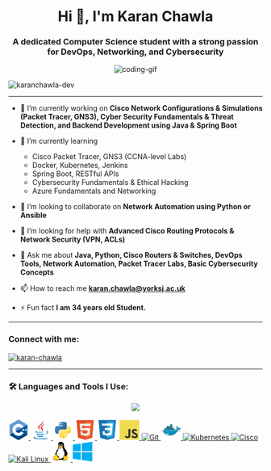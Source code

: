 <h1 align="center">Hi 👋, I'm Karan Chawla</h1>
<h3 align="center">A dedicated Computer Science student with a strong passion for DevOps, Networking, and Cybersecurity</h3>

<p align="center">
  <img src="https://media.giphy.com/media/qgQUggAC3Pfv687qPC/giphy.gif" alt="coding-gif" width="400" />
</p>

<p align="left"> <img src="https://komarev.com/ghpvc/?username=karanchawla-dev&label=Profile%20views&color=0e75b6&style=flat" alt="karanchawla-dev" /> </p>

---

- 🔭 I’m currently working on **Cisco Network Configurations & Simulations (Packet Tracer, GNS3), Cyber Security Fundamentals & Threat Detection, and Backend Development using Java & Spring Boot**

- 🌱 I’m currently learning  
  - Cisco Packet Tracer, GNS3 (CCNA-level Labs)  
  - Docker, Kubernetes, Jenkins  
  - Spring Boot, RESTful APIs  
  - Cybersecurity Fundamentals & Ethical Hacking  
  - Azure Fundamentals and Networking

- 👯 I’m looking to collaborate on **Network Automation using Python or Ansible**

- 🤝 I’m looking for help with **Advanced Cisco Routing Protocols & Network Security (VPN, ACLs)**

- 💬 Ask me about **Java, Python, Cisco Routers & Switches, DevOps Tools, Network Automation, Packet Tracer Labs, Basic Cybersecurity Concepts**

- 📫 How to reach me **karan.chawla@yorksj.ac.uk**

- ⚡ Fun fact **I am 34 years old Student.**

---

<h3 align="left">Connect with me:</h3>
<p align="left">
  <a href="https://linkedin.com/in/karan-chawla-7b0547267" target="blank">
    <img align="center" src="https://raw.githubusercontent.com/rahuldkjain/github-profile-readme-generator/master/src/images/icons/Social/linked-in-alt.svg" alt="karan-chawla" height="30" width="40" />
  </a>
</p>

---
<h3 align="left">🛠️ Languages and Tools I Use:</h3>

<p align="center">
  <img src="https://user-images.githubusercontent.com/74038190/225813708-98b745f2-7d22-48cf-9150-083f1b00d6c9.gif" width="400"/>
</p>

<p align="left">
  <!-- Programming Languages -->
  <a href="https://isocpp.org/" target="_blank" rel="noreferrer">
  <img src="https://raw.githubusercontent.com/devicons/devicon/master/icons/cplusplus/cplusplus-original.svg" alt="C++" width="40" height="40"/>
</a>
  <a href="https://www.java.com" target="_blank" rel="noreferrer">
    <img src="https://raw.githubusercontent.com/devicons/devicon/master/icons/java/java-original.svg" alt="Java" width="40" height="40"/>
  </a>
  <a href="https://www.python.org" target="_blank" rel="noreferrer">
    <img src="https://raw.githubusercontent.com/devicons/devicon/master/icons/python/python-original.svg" alt="Python" width="40" height="40"/>
  </a>

  <!-- Web Development -->
  <a href="https://developer.mozilla.org/en-US/docs/Web/HTML" target="_blank" rel="noreferrer">
    <img src="https://raw.githubusercontent.com/devicons/devicon/master/icons/html5/html5-original.svg" alt="HTML5" width="40" height="40"/>
  </a>
  <a href="https://developer.mozilla.org/en-US/docs/Web/CSS" target="_blank" rel="noreferrer">
    <img src="https://raw.githubusercontent.com/devicons/devicon/master/icons/css3/css3-original.svg" alt="CSS3" width="40" height="40"/>
  </a>
  <a href="https://developer.mozilla.org/en-US/docs/Web/JavaScript" target="_blank" rel="noreferrer">
    <img src="https://raw.githubusercontent.com/devicons/devicon/master/icons/javascript/javascript-original.svg" alt="JavaScript" width="40" height="40"/>
  </a>

  <!-- DevOps & Tools -->
  <a href="https://git-scm.com/" target="_blank" rel="noreferrer">
    <img src="https://www.vectorlogo.zone/logos/git-scm/git-scm-icon.svg" alt="Git" width="40" height="40"/>
  </a>
  <a href="https://www.docker.com/" target="_blank" rel="noreferrer">
    <img src="https://raw.githubusercontent.com/devicons/devicon/master/icons/docker/docker-original.svg" alt="Docker" width="40" height="40"/>
  </a>
<!--   <a href="https://www.jenkins.io/" target="_blank" rel="noreferrer">
    <img src="https://www.vectorlogo.zone/logos/jenkins/jenkins-icon.svg" alt="Jenkins" width="40" height="40"/>
  </a> -->
  <a href="https://kubernetes.io/" target="_blank" rel="noreferrer">
    <img src="https://www.vectorlogo.zone/logos/kubernetes/kubernetes-icon.svg" alt="Kubernetes" width="40" height="40"/>
  </a>

  <!-- Networking & Cybersecurity -->
<a href="https://www.cisco.com/" target="_blank" rel="noreferrer">
  <img src="https://img.shields.io/badge/Cisco-1BA0D7?style=for-the-badge&logo=cisco&logoColor=white" alt="Cisco"/>
</a>
  <a href="https://www.kali.org/" target="_blank" rel="noreferrer">
    <img src="https://www.kali.org/images/kali-logo.svg" alt="Kali Linux" width="40" height="40"/>
  </a>

  <!-- Operating Systems -->
  <a href="https://www.linux.org/" target="_blank" rel="noreferrer">
    <img src="https://raw.githubusercontent.com/devicons/devicon/master/icons/linux/linux-original.svg" alt="Linux" width="40" height="40"/>
  </a>
  <a href="https://www.microsoft.com/en-us/windows" target="_blank" rel="noreferrer">
    <img src="https://raw.githubusercontent.com/devicons/devicon/master/icons/windows8/windows8-original.svg" alt="Windows" width="40" height="40"/>
  </a>

</p>


